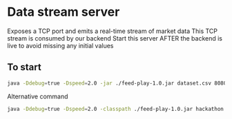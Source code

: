 # Data stream server

Exposes a TCP port and emits a real-time stream of market data
This TCP stream is consumed by our backend
Start this server AFTER the backend is live to avoid missing any initial values

## To start

```bash
java -Ddebug=true -Dspeed=2.0 -jar ./feed-play-1.0.jar dataset.csv 8080
```

Alternative command

```bash
java -Ddebug=true -Dspeed=2.0 -classpath ./feed-play-1.0.jar hackathon.player.Main dataset.csv 8080
```
